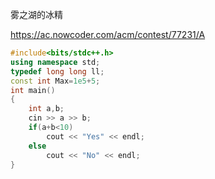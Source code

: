 雾之湖的冰精

https://ac.nowcoder.com/acm/contest/77231/A

```cpp
#include<bits/stdc++.h>
using namespace std;
typedef long long ll;
const int Max=1e5+5;
int main()
{
    int a,b;
    cin >> a >> b;
    if(a+b<10)
        cout << "Yes" << endl;
    else
        cout << "No" << endl;
}
```

